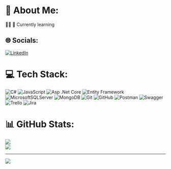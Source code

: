 # 💫 About Me:
🫸🏽 🌱 Currently learning


## 🌐 Socials:
[![LinkedIn](https://img.shields.io/badge/LinkedIn-%230077B5.svg?logo=linkedin&logoColor=white)](https://linkedin.com/in/artem-revus-8127821bb) 

# 💻 Tech Stack:
![C#](https://img.shields.io/badge/c%23-%23239120.svg?style=for-the-badge&logo=csharp&logoColor=white) ![JavaScript](https://img.shields.io/badge/javascript-%23323330.svg?style=for-the-badge&logo=javascript&logoColor=%23F7DF1E) ![Asp .Net Core](https://img.shields.io/badge/.NET-5C2D91?style=for-the-badge&logo=.net&logoColor=white) ![Entity Framework](https://img.shields.io/badge/.NET-5C2D91?style=for-the-badge&logo=.net&logoColor=white) ![MicrosoftSQLServer](https://img.shields.io/badge/Microsoft%20SQL%20Server-CC2927?style=for-the-badge&logo=microsoft%20sql%20server&logoColor=white) ![MongoDB](https://img.shields.io/badge/MongoDB-%234ea94b.svg?style=for-the-badge&logo=mongodb&logoColor=white) ![Git](https://img.shields.io/badge/git-%23F05033.svg?style=for-the-badge&logo=git&logoColor=white) ![GitHub](https://img.shields.io/badge/github-%23121011.svg?style=for-the-badge&logo=github&logoColor=white) ![Postman](https://img.shields.io/badge/Postman-FF6C37?style=for-the-badge&logo=postman&logoColor=white) ![Swagger](https://img.shields.io/badge/-Swagger-%23Clojure?style=for-the-badge&logo=swagger&logoColor=white) ![Trello](https://img.shields.io/badge/Trello-%23026AA7.svg?style=for-the-badge&logo=Trello&logoColor=white) ![Jira](https://img.shields.io/badge/jira-%230A0FFF.svg?style=for-the-badge&logo=jira&logoColor=white)
# 📊 GitHub Stats:
![](https://github-readme-stats.vercel.app/api?username=artomrevus&theme=discord_old_blurple&hide_border=true&include_all_commits=false&count_private=true)<br/>
![](https://github-readme-stats.vercel.app/api/top-langs/?username=artomrevus&theme=discord_old_blurple&hide_border=true&include_all_commits=false&count_private=true&layout=compact)

---
[![](https://visitcount.itsvg.in/api?id=artomrevus&icon=1&color=9)](https://visitcount.itsvg.in)

<!-- Proudly created with GPRM ( https://gprm.itsvg.in ) -->
